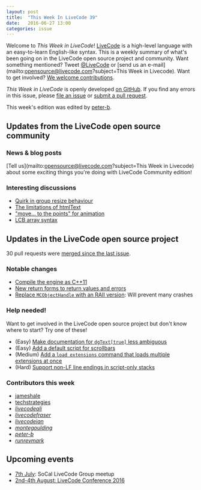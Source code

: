 ```yaml
---
layout: post
title:  "This Week In LiveCode 39"
date:   2016-06-27 13:00
categories: issue
---
```


Welcome to *This Week in LiveCode*!  [LiveCode](https://livecode.com/) is a
high-level language with an easy-to-learn English-like syntax.  This is a
weekly summary of what's been going on in the LiveCode open source project and
community.  Want something mentioned?  Tweet
[@LiveCode](https://twitter.com/LiveCode) or
[send us an e-mail](mailto:opensource@livecode.com?subject=This Week in Livecode).
Want to get involved?
[We welcome contributions](https://github.com/livecode/livecode).

*This Week in LiveCode* is openly developed
[on GitHub](https://github.com/livecode/this-week-in-livecode).
If you find any errors in this issue, please
[file an issue](https://github.com/livecode/this-week-in-livecode/issues) or
[submit a pull request](https://github.com/livecode/this-week-in-livecode/pulls).

This week's edition was edited by [peter-b](https://github.com/peter-b).

## Updates from the LiveCode open source community

### News & blog posts

[Tell us](mailto:opensource@livecode.com?subject=This Week in Livecode) about
some exciting things you're doing with LiveCode Community edition!

### Interesting discussions

- [Quirk in group resize behaviour](http://thread.gmane.org/gmane.comp.ide.revolution.user/227669)
- [The limitations of htmlText](http://thread.gmane.org/gmane.comp.ide.revolution.user/227648)
- ["move... to the points" for animation](http://thread.gmane.org/gmane.comp.ide.revolution.user/227786)
- [LCB array syntax](http://forums.livecode.com/viewtopic.php?f=93&t=27408)

## Updates in the LiveCode open source project

30 pull requests were [merged since the last issue](https://github.com/search?l=&o=asc&s=created&type=Issues&utf8=%E2%9C%93&q=org%3Alivecode+is%3Apublic+is%3Apr+is%3Amerged+merged%3A2016-06-20..2016-06-26).

### Notable changes

- [Compile the engine as C++11](https://github.com/livecode/livecode/pull/4187)
- [New return forms to return values and errors](https://github.com/livecode/livecode/pull/4164)
- [Replace `MCObjectHandle` with an RAII version](https://github.com/livecode/livecode/pull/4173): Will prevent many crashes

### Help needed!

Want to get involved in the LiveCode open source project but don't know where
to start?  Try one of these!

- (Easy) [Make documentation for `dgText[true]` less ambiguous](http://quality.livecode.com/show_bug.cgi?id=17895)
- (Easy) [Add a default script for scrollbars](http://quality.livecode.com/show_bug.cgi?id=17851)
- (Medium) [Add a `load extensions` command that loads multiple extensions at once](http://quality.livecode.com/show_bug.cgi?id=15835)
- (Hard) [Support non-LF line endings in script-only stacks](http://quality.livecode.com/show_bug.cgi?id=17810)

### Contributors this week

- [jameshale](https://github.com/jameshale)
- [techstrategies](https://github.com/techstrategies)
- *[livecodeali](https://github.com/livecodeali)*
- *[livecodefraser](https://github.com/livecodefraser)*
- *[livecodeian](https://github.com/livecodeian)*
- *[montegoulding](https://github.com/montegoulding)*
- *[peter-b](https://github.com/peter-b)*
- *[runrevmark](https://github.com/runrevmark)*

## Upcoming events

* [7th July](http://forums.livecode.com/viewtopic.php?f=50&t=27433): SoCal LiveCode Group meetup
* [2nd-4th August: LiveCode Conference 2016](https://livecode.com/edinburgh-2016/)

